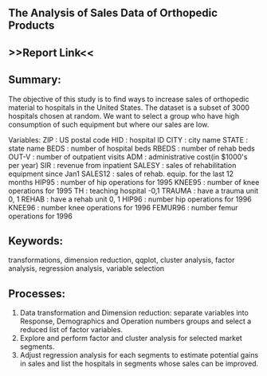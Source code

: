 <h2>The Analysis of Sales Data of Orthopedic Products</h2>
<h2><a src='https://www.dropbox.com/s/if4fd3x0zt4iv72/IntpofData-Report.pdf?dl=0'>>>Report Link<<</a></h2>

<h2>Summary:</h2>
<p>The objective of this study is to find ways to increase sales of orthopedic material to hospitals in the United States. The dataset is a subset of 3000 hospitals chosen at random. We want to select a group who have high consumption of such equipment but where our sales are low.</p>
<p>Variables:
     ZIP :  US postal code             
     HID :  hospital ID
    CITY :  city name
   STATE :  state name
    BEDS :  number of hospital beds
   RBEDS :  number of rehab beds
   OUT-V :  number of outpatient visits
     ADM :  administrative cost(in $1000's per year)
     SIR :  revenue from inpatient
  SALESY :  sales of rehabilitation equipment since Jan1
 SALES12 :  sales of rehab. equip. for the last 12 months
   HIP95 :  number of hip operations for 1995
  KNEE95 :  number of knee operations for 1995
      TH :  teaching hospital -0,1
  TRAUMA :  have a trauma unit  0, 1
   REHAB :  have a rehab unit  0, 1
   HIP96 :  number hip operations for 1996
  KNEE96 :  number knee operations for 1996
 FEMUR96 :  number femur operations for 1996
</p>
<h2>Keywords:</h2>
<p>transformations, dimension reduction, qqplot, cluster analysis, factor analysis, regression analysis, variable selection</p>

<h2>Processes:</h2>
<p>
<ol>
  <li>Data transformation and Dimension reduction: separate variables into Response, Demographics and Operation numbers groups and select a reduced list of factor variables.</li>
  <li>Explore and perform factor and cluster analysis for selected market segments.</li>
  <li>Adjust regression analysis for each segments to estimate potential gains in sales and list the hospitals in segments whose sales can be improved.</li>
<ol>
</p>
